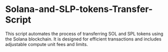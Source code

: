 # Solana-and-SLP-tokens-Transfer-Script
This script automates the process of transferring SOL and SPL tokens using the Solana blockchain. It is designed for efficient transactions and includes adjustable compute unit fees and limits.
